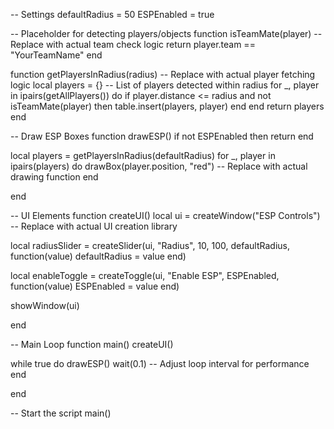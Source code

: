 -- Settings defaultRadius = 50 ESPEnabled = true

-- Placeholder for detecting players/objects function isTeamMate(player) -- Replace with actual team check logic return player.team == "YourTeamName" end

function getPlayersInRadius(radius) -- Replace with actual player fetching logic local players = {} -- List of players detected within radius for _, player in ipairs(getAllPlayers()) do if player.distance <= radius and not isTeamMate(player) then table.insert(players, player) end end return players end

-- Draw ESP Boxes function drawESP() if not ESPEnabled then return end

local players = getPlayersInRadius(defaultRadius)
for _, player in ipairs(players) do
    drawBox(player.position, "red") -- Replace with actual drawing function
end

end

-- UI Elements function createUI() local ui = createWindow("ESP Controls") -- Replace with actual UI creation library

local radiusSlider = createSlider(ui, "Radius", 10, 100, defaultRadius, function(value)
    defaultRadius = value
end)

local enableToggle = createToggle(ui, "Enable ESP", ESPEnabled, function(value)
    ESPEnabled = value
end)

showWindow(ui)

end

-- Main Loop function main() createUI()

while true do
    drawESP()
    wait(0.1) -- Adjust loop interval for performance
end

end

-- Start the script main()

